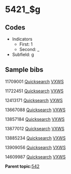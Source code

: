 # 5421\_$g

## Codes

-   Indicators
    -   First: 1
    -   Second: \_
-   Subfield: g

## Sample bibs

11709001 [Quicksearch](https://search.library.yale.edu/catalog/11709001) [VXWS](http://prodorbis.library.yale.edu:7014/vxws/GetHoldingsService?bibId=11709001)

11722451 [Quicksearch](https://search.library.yale.edu/catalog/11722451) [VXWS](http://prodorbis.library.yale.edu:7014/vxws/GetHoldingsService?bibId=11722451)

12413171 [Quicksearch](https://search.library.yale.edu/catalog/12413171) [VXWS](http://prodorbis.library.yale.edu:7014/vxws/GetHoldingsService?bibId=12413171)

13667088 [Quicksearch](https://search.library.yale.edu/catalog/13667088) [VXWS](http://prodorbis.library.yale.edu:7014/vxws/GetHoldingsService?bibId=13667088)

13857184 [Quicksearch](https://search.library.yale.edu/catalog/13857184) [VXWS](http://prodorbis.library.yale.edu:7014/vxws/GetHoldingsService?bibId=13857184)

13877012 [Quicksearch](https://search.library.yale.edu/catalog/13877012) [VXWS](http://prodorbis.library.yale.edu:7014/vxws/GetHoldingsService?bibId=13877012)

13885234 [Quicksearch](https://search.library.yale.edu/catalog/13885234) [VXWS](http://prodorbis.library.yale.edu:7014/vxws/GetHoldingsService?bibId=13885234)

13909056 [Quicksearch](https://search.library.yale.edu/catalog/13909056) [VXWS](http://prodorbis.library.yale.edu:7014/vxws/GetHoldingsService?bibId=13909056)

14609987 [Quicksearch](https://search.library.yale.edu/catalog/14609987) [VXWS](http://prodorbis.library.yale.edu:7014/vxws/GetHoldingsService?bibId=14609987)

**Parent topic:**[542](../../tags/542/542.md)

